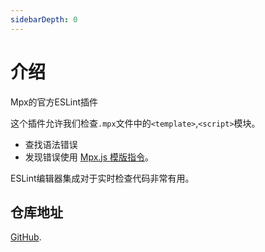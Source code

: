 ```yaml
---
sidebarDepth: 0
---
```


# 介绍

Mpx的官方ESLint插件

这个插件允许我们检查`.mpx`文件中的`<template>`,`<script>`模块。

- 查找语法错误
- 发现错误使用 [Mpx.js 模版指令](https://www.mpxjs.cn/api/directives.html)。

ESLint编辑器集成对于实时检查代码非常有用。

## 仓库地址

[GitHub](https://github.com/mpx-ecology/eslint-plugin-mpx).
